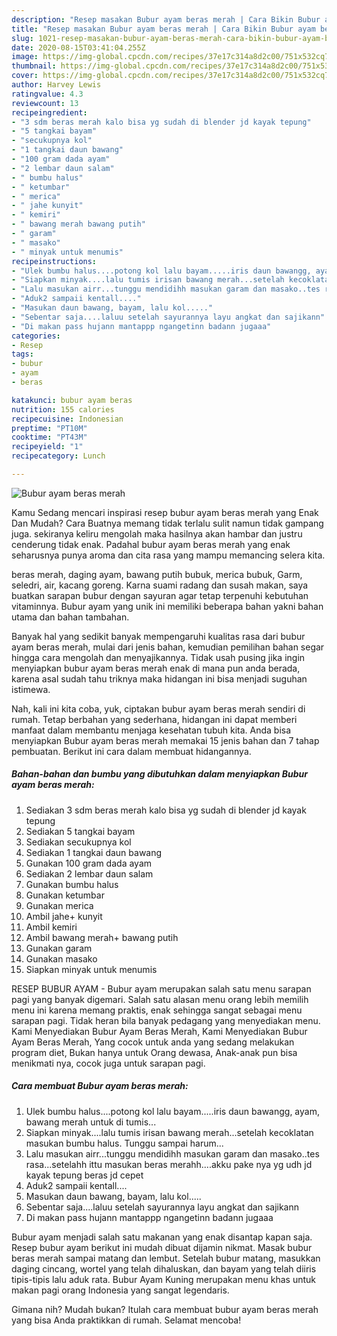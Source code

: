 ```yaml
---
description: "Resep masakan Bubur ayam beras merah | Cara Bikin Bubur ayam beras merah Yang Bisa Manjain Lidah"
title: "Resep masakan Bubur ayam beras merah | Cara Bikin Bubur ayam beras merah Yang Bisa Manjain Lidah"
slug: 1021-resep-masakan-bubur-ayam-beras-merah-cara-bikin-bubur-ayam-beras-merah-yang-bisa-manjain-lidah
date: 2020-08-15T03:41:04.255Z
image: https://img-global.cpcdn.com/recipes/37e17c314a8d2c00/751x532cq70/bubur-ayam-beras-merah-foto-resep-utama.jpg
thumbnail: https://img-global.cpcdn.com/recipes/37e17c314a8d2c00/751x532cq70/bubur-ayam-beras-merah-foto-resep-utama.jpg
cover: https://img-global.cpcdn.com/recipes/37e17c314a8d2c00/751x532cq70/bubur-ayam-beras-merah-foto-resep-utama.jpg
author: Harvey Lewis
ratingvalue: 4.3
reviewcount: 13
recipeingredient:
- "3 sdm beras merah kalo bisa yg sudah di blender jd kayak tepung"
- "5 tangkai bayam"
- "secukupnya kol"
- "1 tangkai daun bawang"
- "100 gram dada ayam"
- "2 lembar daun salam"
- " bumbu halus"
- " ketumbar"
- " merica"
- " jahe kunyit"
- " kemiri"
- " bawang merah bawang putih"
- " garam"
- " masako"
- " minyak untuk menumis"
recipeinstructions:
- "Ulek bumbu halus....potong kol lalu bayam.....iris daun bawangg, ayam, bawang merah untuk di tumis..."
- "Siapkan minyak....lalu tumis irisan bawang merah...setelah kecoklatan masukan bumbu halus. Tunggu sampai harum..."
- "Lalu masukan airr...tunggu mendidihh masukan garam dan masako..tes rasa...setelahh ittu masukan beras merahh....akku pake nya yg udh jd kayak tepung beras jd cepet"
- "Aduk2 sampaii kentall...."
- "Masukan daun bawang, bayam, lalu kol....."
- "Sebentar saja....laluu setelah sayurannya layu angkat dan sajikann"
- "Di makan pass hujann mantappp ngangetinn badann jugaaa"
categories:
- Resep
tags:
- bubur
- ayam
- beras

katakunci: bubur ayam beras 
nutrition: 155 calories
recipecuisine: Indonesian
preptime: "PT10M"
cooktime: "PT43M"
recipeyield: "1"
recipecategory: Lunch

---
```



![Bubur ayam beras merah](https://img-global.cpcdn.com/recipes/37e17c314a8d2c00/751x532cq70/bubur-ayam-beras-merah-foto-resep-utama.jpg)

Kamu Sedang mencari inspirasi resep bubur ayam beras merah yang Enak Dan Mudah? Cara Buatnya memang tidak terlalu sulit namun tidak gampang juga. sekiranya keliru mengolah maka hasilnya akan hambar dan justru cenderung tidak enak. Padahal bubur ayam beras merah yang enak seharusnya punya aroma dan cita rasa yang mampu memancing selera kita.

beras merah, daging ayam, bawang putih bubuk, merica bubuk, Garm, seledri, air, kacang goreng. Karna suami radang dan susah makan, saya buatkan sarapan bubur dengan sayuran agar tetap terpenuhi kebutuhan vitaminnya. Bubur ayam yang unik ini memiliki beberapa bahan yakni bahan utama dan bahan tambahan.

Banyak hal yang sedikit banyak mempengaruhi kualitas rasa dari bubur ayam beras merah, mulai dari jenis bahan, kemudian pemilihan bahan segar hingga cara mengolah dan menyajikannya. Tidak usah pusing jika ingin menyiapkan bubur ayam beras merah enak di mana pun anda berada, karena asal sudah tahu triknya maka hidangan ini bisa menjadi suguhan istimewa.


Nah, kali ini kita coba, yuk, ciptakan bubur ayam beras merah sendiri di rumah. Tetap berbahan yang sederhana, hidangan ini dapat memberi manfaat dalam membantu menjaga kesehatan tubuh kita. Anda bisa menyiapkan Bubur ayam beras merah memakai 15 jenis bahan dan 7 tahap pembuatan. Berikut ini cara dalam membuat hidangannya.

<!--inarticleads1-->

##### Bahan-bahan dan bumbu yang dibutuhkan dalam menyiapkan Bubur ayam beras merah:

1. Sediakan 3 sdm beras merah kalo bisa yg sudah di blender jd kayak tepung
1. Sediakan 5 tangkai bayam
1. Sediakan secukupnya kol
1. Sediakan 1 tangkai daun bawang
1. Gunakan 100 gram dada ayam
1. Sediakan 2 lembar daun salam
1. Gunakan  bumbu halus
1. Gunakan  ketumbar
1. Gunakan  merica
1. Ambil  jahe+ kunyit
1. Ambil  kemiri
1. Ambil  bawang merah+ bawang putih
1. Gunakan  garam
1. Gunakan  masako
1. Siapkan  minyak untuk menumis


RESEP BUBUR AYAM - Bubur ayam merupakan salah satu menu sarapan pagi yang banyak digemari. Salah satu alasan menu orang lebih memilih menu ini karena memang praktis, enak sehingga sangat sebagai menu sarapan pagi. Tidak heran bila banyak pedagang yang menyediakan menu. Kami Menyediakan Bubur Ayam Beras Merah, Kami Menyediakan Bubur Ayam Beras Merah, Yang cocok untuk anda yang sedang melakukan program diet, Bukan hanya untuk Orang dewasa, Anak-anak pun bisa menikmati nya, cocok juga untuk sarapan pagi. 

<!--inarticleads2-->

##### Cara membuat Bubur ayam beras merah:

1. Ulek bumbu halus....potong kol lalu bayam.....iris daun bawangg, ayam, bawang merah untuk di tumis...
1. Siapkan minyak....lalu tumis irisan bawang merah...setelah kecoklatan masukan bumbu halus. Tunggu sampai harum...
1. Lalu masukan airr...tunggu mendidihh masukan garam dan masako..tes rasa...setelahh ittu masukan beras merahh....akku pake nya yg udh jd kayak tepung beras jd cepet
1. Aduk2 sampaii kentall....
1. Masukan daun bawang, bayam, lalu kol.....
1. Sebentar saja....laluu setelah sayurannya layu angkat dan sajikann
1. Di makan pass hujann mantappp ngangetinn badann jugaaa


Bubur ayam menjadi salah satu makanan yang enak disantap kapan saja. Resep bubur ayam berikut ini mudah dibuat dijamin nikmat. Masak bubur beras merah sampai matang dan lembut. Setelah bubur matang, masukkan daging cincang, wortel yang telah dihaluskan, dan bayam yang telah diiris tipis-tipis lalu aduk rata. Bubur Ayam Kuning merupakan menu khas untuk makan pagi orang Indonesia yang sangat legendaris. 

Gimana nih? Mudah bukan? Itulah cara membuat bubur ayam beras merah yang bisa Anda praktikkan di rumah. Selamat mencoba!
